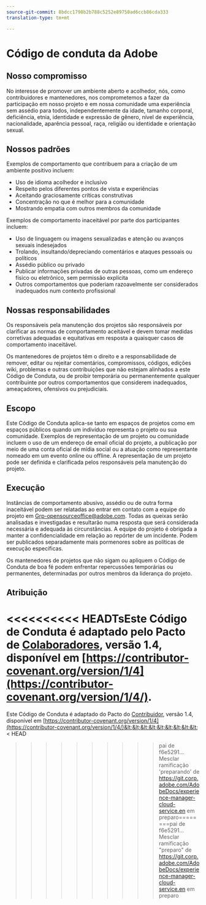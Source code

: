 ```yaml
---
source-git-commit: 8bdcc1798b2b788c5252e89750ad6ccb86cda333
translation-type: tm+mt

---
```

# Código de conduta da Adobe

## Nosso compromisso

No interesse de promover um ambiente aberto e acolhedor, nós, como contribuidores e mantenedores, nos comprometemos a fazer da participação em nosso projeto e em nossa comunidade uma experiência sem assédio para todos, independentemente da idade, tamanho corporal, deficiência, etnia, identidade e expressão de gênero, nível de experiência, nacionalidade, aparência pessoal, raça, religião ou identidade e orientação sexual.

## Nossos padrões

Exemplos de comportamento que contribuem para a criação de um ambiente positivo incluem:

* Uso de idioma acolhedor e inclusivo
* Respeito pelos diferentes pontos de vista e experiências
* Aceitando graciosamente críticas construtivas
* Concentração no que é melhor para a comunidade
* Mostrando empatia com outros membros da comunidade

Exemplos de comportamento inaceitável por parte dos participantes incluem:

* Uso de linguagem ou imagens sexualizadas e atenção ou avanços sexuais indesejados
* Trolando, insultando/depreciando comentários e ataques pessoais ou políticos
* Assédio público ou privado
* Publicar informações privadas de outras pessoas, como um endereço físico ou eletrônico, sem permissão explícita
* Outros comportamentos que poderiam razoavelmente ser considerados inadequados num contexto profissional

## Nossas responsabilidades

Os responsáveis pela manutenção dos projetos são responsáveis por clarificar as normas de comportamento aceitável e devem tomar medidas corretivas adequadas e equitativas em resposta a quaisquer casos de comportamento inaceitável.

Os mantenedores de projetos têm o direito e a responsabilidade de remover, editar ou rejeitar comentários, compromissos, códigos, edições wiki, problemas e outras contribuições que não estejam alinhados a este Código de Conduta, ou de proibir temporária ou permanentemente qualquer contribuinte por outros comportamentos que considerem inadequados, ameaçadores, ofensivos ou prejudiciais.

## Escopo

Este Código de Conduta aplica-se tanto em espaços de projetos como em espaços públicos quando um indivíduo representa o projeto ou sua comunidade. Exemplos de representação de um projeto ou comunidade incluem o uso de um endereço de email oficial do projeto, a publicação por meio de uma conta oficial de mídia social ou a atuação como representante nomeado em um evento online ou offline. A representação de um projeto pode ser definida e clarificada pelos responsáveis pela manutenção do projeto.

## Execução

Instâncias de comportamento abusivo, assédio ou de outra forma inaceitável podem ser relatadas ao entrar em contato com a equipe do projeto em Grp-opensourceoffice@adobe.com. Todas as queixas serão analisadas e investigadas e resultarão numa resposta que será considerada necessária e adequada às circunstâncias. A equipe do projeto é obrigada a manter a confidencialidade em relação ao repórter de um incidente. Podem ser publicados separadamente mais pormenores sobre as políticas de execução específicas.

Os mantenedores de projetos que não sigam ou apliquem o Código de Conduta de boa fé podem enfrentar repercussões temporárias ou permanentes, determinadas por outros membros da liderança do projeto.

## Atribuição

&lt;&lt;&lt;&lt;&lt;&lt;&lt;&lt;&lt;&lt; HEADTsEste Código de Conduta é adaptado pelo Pacto de [Colaboradores](https://contributor-covenant.org), versão 1.4, disponível em [https://contributor-covenant.org/version/1/4](https://contributor-covenant.org/version/1/4/).
=======
Este Código de Conduta é adaptado do Pacto do [Contribuidor](https://contributor-covenant.org), versão 1.4, disponível em [https://contributor-covenant.org/version/1/4](https://contributor-covenant.org/version/1/4/)&lt;&lt;&lt;&lt;&lt;&lt;&lt;&lt;&lt;&lt; HEAD
>>>>>>>>>>pai de f6e5291... Mesclar ramificação &#39;preparando&#39; de https://git.corp.adobe.com/AdobeDocs/experience-manager-cloud-service.en em preparo========pai de f6e5291... Mesclar ramificação &quot;preparo&quot; de https://git.corp.adobe.com/AdobeDocs/experience-manager-cloud-service.en em preparo





> 
